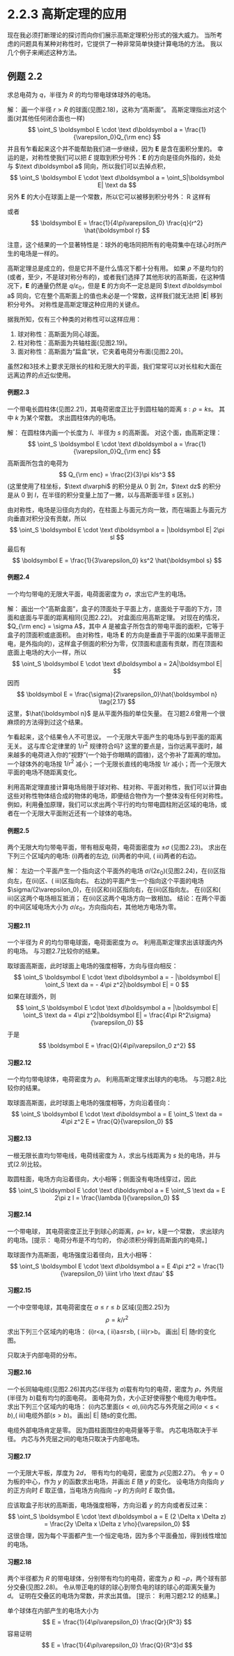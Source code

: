 # 2.2.3 高斯定理的应用

现在我必须打断理论的探讨而向你们展示高斯定理积分形式的强大威力。
当所考虑的问题具有某种对称性时，它提供了一种非常简单快捷计算电场的方法。
我以几个例子来阐述这种方法。

## 例题 2.2
求总电荷为 $q$，半径为 $R$ 的均匀带电球体球外的电场。

解：
画一个半径 $r>R$ 的球面(见图2.18)，这称为“高斯面”。
高斯定理指出对这个面(对其他任何闭合面也一样)
$$
  \oint_S \boldsymbol E \cdot \text d\boldsymbol a = \frac{1}{\varepsilon_0}Q_{\rm enc}
$$
并且有乍看起来这个并不能帮助我们进一步继续，因为 $\boldsymbol E$ 是含在面积分里的。
幸运的是，对称性使我们可以把 $E$ 提取到积分号外：$\boldsymbol E$ 的方向是径向外指的，处处与 $\text d\boldsymbol a$ 同向，所以我们可以去掉点积，
$$
  \oint_S \boldsymbol E \cdot \text d\boldsymbol a = \oint_S|\boldsymbol E|  \text da
$$
另外 $\boldsymbol E$ 的大小在球面上是一个常数，所以它可以被移到积分号外：
R
这样有

或者
$$
  \boldsymbol E = \frac{1}{4\pi\varepsilon_0} \frac{q}{r^2} \hat{\boldsymbol r}
$$

注意，这个结果的一个显著特性是：球外的电场同把所有的电荷集中在球心时所产生的电场是一样的。

高斯定理总是成立的，但是它并不是什么情况下都十分有用。
如果 $\rho$ 不是均匀的(或者，至少，不是球对称分布的)，或者我们选择了其他形状的高斯面，在这种情况下，$\boldsymbol E$ 的通量仍然是 $q/\varepsilon_0$，但是 $\boldsymbol E$ 的方向不一定总是同 $\text d\boldsymbol a$ 同向，它在整个高斯面上的值也未必是一个常数，这样我们就无法把 $|\boldsymbol E|$ 移到积分号外。
对称性是高斯定理这种应用的关键点。

据我所知，仅有三个种类的对称性可以这样应用：
1. 球对称性：高斯面为同心球面。
2. 柱对称性：高斯面为共轴柱面(见图2.19)。
3. 面对称性：高斯面为“扁盒”状，它夹着电荷分布面(见图2.20)。

虽然2和3技术上要求无限长的柱和无限大的平面，我们常常可以对长柱和大面在远离边界的点近似使用。

#### 例题2.3

一个带电长圆柱体(见图2.21)，其电荷密度正比于到圆柱轴的距离 $s: \rho= ks$。
其中 $k$ 为某个常数。
求出圆柱体内的电场。

解：
在圆柱体内画一个长度为 $l$、半径为 $s$ 的高斯面。
对这个面，由高斯定理：
$$
  \oint_S \boldsymbol E \cdot \text d\boldsymbol a
  = \frac{1}{\varepsilon_0}Q_{\rm enc}
$$
高斯面所包含的电荷为
$$
  Q_{\rm enc} = \frac{2}{3}\pi kls^3
$$
(这里使用了柱坐标，$\text d\varphi$ 的积分是从 $0$ 到 $2\pi$，$\text dz$ 的积分是从 $0$ 到 $l$，在半径的积分变量上加了一撇，以与高斯面半径 $s$ 区别。)

由对称性，电场是沿径向方向的，在柱面上与面元方向一致，而在端面上与面元方向垂直对积分没有贡献，所以
$$
  \oint_S \boldsymbol E \cdot \text d\boldsymbol a = |\boldsymbol E| 2\pi sl
$$
最后有
$$
  \boldsymbol E = \frac{1}{3\varepsilon_0} ks^2 \hat{\boldsymbol s}
$$

#### 例题2.4

一个均匀带电的无限大平面，电荷面密度为 $\sigma$，求出它产生的电场。

解：
画出一个“高斯盒面”，盒子的顶面处于平面上方，底面处于平面的下方，顶面和底面与平面的距离相同(见图2.22)。
对盒面应用高斯定理。
对现在的情况，$Q_{\rm enc} = \sigma A$，其中 $A$ 是被盒子所包含的带电平面的面积，它等于盒子的顶面积或底面积。
由对称性，电场 $\boldsymbol E$ 的方向是垂直于平面的(如果平面带正电，是外指向的)，这样盒子侧面的积分为零，仅顶面和底面有贡献，而在顶面和底面上电场的大小一样，所以
$$
  \oint_S \boldsymbol E \cdot \text d\boldsymbol a = 2A|\boldsymbol E|
$$
因而
$$
  \boldsymbol E = \frac{\sigma}{2\varepsilon_0}\hat{\boldsymbol n}
  \tag{2.17}
$$
这里，$\hat{\boldsymbol  n}$ 是从平面外指的单位矢量。
在习题2.6曾用一个很麻烦的方法得到过这个结果。

乍看起来，这个结果令人不可思议。
一个无限大平面产生的电场与到平面的距离无关。
这与库仑定律里的 $1/r^2$ 规律符合吗?
这里的要点是，当你远离平面时，越来越多的电荷进入你的“视野”(一个始于你眼睛的圆锥)，这个弥补了距离的增加。
一个球体外的电场按 $1/r^2$ 减小；一个无限长直线的电场按 $1/r$ 减小；而一个无限大平面的电场不随距离变化。

利用高斯定理直接计算电场局限于球对称、柱对称、平面对称性，我们可以计算由这些对称性物体结合成的物体的电场，即便结合物作为一个整体没有任何对称性。
例如，利用叠加原理，我们可以求出两个平行的均匀带电圆柱附近区域的电场，或者在一个无限大平面附近还有一个球体的电场。

#### 例题2.5

两个无限大均匀带电平面，带有相反电荷，电荷面密度为 $\pm\sigma$ (见图2.23)。
求出在下列三个区域内的电场: (i)两者的左边, (ii)两者的中间, ( iii)两者的右边。

解：
左边一个平面产生一个指向这个平面外的电场 $\sigma/(2\varepsilon_0)$(见图2.24)，在(i)区指向左，在(ii)区、( iii)区指向右。
右边的平面产生一个指向这个平面的电场 $\sigma/(2\varepsilon_0)，在(i)区和(ii)区指向右，在(iii)区指向左。
在(i)区和( iii)区这两个电场相互抵消；
在(ii)区这两个电场方向一致相加。
结论：在两个平面的中间区域电场大小为 $\sigma/\varepsilon_0$，方向指向右，其他地方电场为零。

#### 习题2.11

一个半径为 $R$ 的均匀带电球面，电荷面密度为 $\sigma$。
利用高斯定理求出该球面内外的电场。
与习题2.7比较你的结果。

取球面高斯面，此时球面上电场的强度相等，方向与径向相反：
$$
  \oint_S \boldsymbol E \cdot \text d\boldsymbol a
  = - |\boldsymbol E| \oint_S \text da
  = - 4\pi z^2|\boldsymbol E| = 0
$$
如果在球面外，则
$$
  \oint_S \boldsymbol E \cdot \text d\boldsymbol a
  = |\boldsymbol E| \oint_S \text da
  = 4\pi z^2|\boldsymbol E| = \frac{4\pi R^2\sigma}{\varepsilon_0}
$$
于是
$$
  \boldsymbol E = \frac{Q}{4\pi\varepsilon_0 z^2}
$$

#### 习题2.12

一个均匀带电球体，电荷密度为 $\rho$。
利用高斯定理求出球内的电场。
与习题2.8比较你的结果。

取球面高斯面，此时球面上电场的强度相等，方向沿着径向：
$$
  \oint_S \boldsymbol E \cdot \text d\boldsymbol a
  = E \oint_S \text da
  = 4\pi z^2 E
  = \frac{Q}{\varepsilon_0}
$$


#### 习题2.13

一根无限长直均匀带电线，电荷线密度为 $\lambda$，求出与线距离为 $s$ 处的电场，并与式(2.9)比较。

取圆柱面，电场方向沿着径向，大小相等；侧面没有电场线穿过，因此
$$
  \oint_S \boldsymbol E \cdot \text d\boldsymbol a
  = E \oint_S \text da
  = E 2\pi z l
  = \frac{\lambda l}{\varepsilon_0}
$$

#### 习题2.14

一个带电球， 其电荷密度正比于到球心的距离，ρ= kr，k是一个常数， 求出球内的电场。[提示： 电荷分布是不均匀的， 你必须积分得到高斯面内的电荷。]

取球面作为高斯面，电场强度沿着径向，且大小相等：
$$
  \oint_S \boldsymbol E \cdot \text d\boldsymbol a
  = E 4\pi z^2
  = \frac{1}{\varepsilon_0} \iiint \rho \text d\tau'
$$

#### 习题2.15

一个中空带电球，其电荷密度在 $a\le r \le b$ 区域(见图2.25)为
$$
  \rho = k/r^2
$$
求出下列三个区域内的电场： (i)r<a, ( ii)a≤r≤b, ( iii)r>b。
画出| E| 随r的变化图。

只取决于内部电荷的分布。

#### 习题2.16

一个长同轴电缆(见图2.26)其内芯(半径为 $a$)载有均匀的电荷，密度为 $\rho$，外壳层(半径为 $b$)载有均匀的面电荷。
面电荷为负，大小正好使得整个电缆为电中性。
求出下列三个区域内的电场：
(i)内芯里面($s<a$),(ii)内芯与外壳层之间($a<s<b$),( iii)电缆外部($s>b$)。
画出| E| 随s的变化图。

电缆外部电场肯定是零。
因为圆柱面围住的电荷量等于零。
内芯电场取决于半径。
内芯与外壳层之间的电场只取决于内部电场。

#### 习题2.17

一个无限大平板，厚度为 $2d$， 带有均匀的电荷，密度为 $\rho$(见图2.27)。
令 $y=0$ 为板的中心，作为 $y$ 的函数求出电场，并画出 $E$ 随 $y$ 的变化。
设电场方向指向 $y$ 的正方向时 $E$ 取正值，当电场方向指向 $-y$ 的方向时 $E$ 取负值。

应该取盒子形状的高斯面，电场强度相等，方向沿着 $y$ 的方向或者反过来：
$$
  \oint_S \boldsymbol E \cdot \text d\boldsymbol a
  = E (2 \Delta x \Delta z)
  = \frac{2y \Delta x \Delta z \rho}{\varepsilon_0}
$$
这很合理，因为每个平面都产生一个恒定电场，因为多个平面叠加，得到线性增加的电场。

#### 习题2.18

两个半径都为 $R$ 的带电球体，分别带有均匀的电荷，密度为 $\rho$ 和 $-\rho$，两个球有部分交叠(见图2.28)。
令从带正电的球的球心到带负电的球的球心的距离矢量为 $d$。
证明在交叠区的电场为常数，并求出其值。
[提示： 利用习题2.12 的结果。]

单个球体在内部产生的电场大小为
$$
  E = \frac{1}{4\pi\varepsilon_0} \frac{Qr}{R^3}
$$
容易证明
$$
  E = \frac{1}{4\pi\varepsilon_0} \frac{Q}{R^3}d
$$
